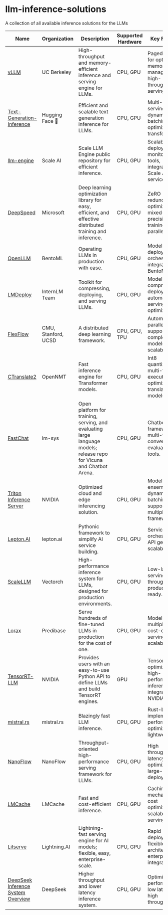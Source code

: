 # llm-inference-solutions
A collection of all available inference solutions for the LLMs

| Name | Organization | Description | Supported Hardware | Key Features | License |
|------|--------------|-------------|--------------------|--------------|---------|
| [vLLM](https://github.com/vllm-project/vllm) | UC Berkeley | High-throughput and memory-efficient inference and serving engine for LLMs. | CPU, GPU | PagedAttention for optimized memory management, high-throughput serving. | Apache 2.0 |
| [Text-Generation-Inference](https://github.com/huggingface/text-generation-inference) | Hugging Face 🤗 | Efficient and scalable text generation inference for LLMs. | CPU, GPU | Multi-model serving, dynamic batching, optimized for transformers. | Apache 2.0 |
| [llm-engine](https://github.com/scaleapi/llm-engine) | Scale AI | Scale LLM Engine public repository for efficient inference. | CPU, GPU | Scalable deployment, monitoring tools, integration with Scale AI services. | Apache 2.0 |
| [DeepSpeed](https://github.com/microsoft/DeepSpeed) | Microsoft | Deep learning optimization library for easy, efficient, and effective distributed training and inference. | CPU, GPU | ZeRO redundancy optimizer, mixed-precision training, model parallelism. | MIT |
| [OpenLLM](https://github.com/bentoml/OpenLLM) | BentoML | Operating LLMs in production with ease. | CPU, GPU | Model serving, deployment orchestration, integration with BentoML. | Apache 2.0 |
| [LMDeploy](https://github.com/InternLM/lmdeploy) | InternLM Team | Toolkit for compressing, deploying, and serving LLMs. | CPU, GPU | Model compression, deployment automation, serving optimization. | Apache 2.0 |
| [FlexFlow](https://github.com/flexflow/FlexFlow) | CMU, Stanford, UCSD | A distributed deep learning framework. | CPU, GPU, TPU | Automatic parallelization, support for complex models, scalability. | Apache 2.0 |
| [CTranslate2](https://github.com/OpenNMT/CTranslate2) | OpenNMT | Fast inference engine for Transformer models. | CPU, GPU | Int8 quantization, multi-threaded execution, optimized for translation models. | MIT |
| [FastChat](https://github.com/lm-sys/FastChat) | lm-sys | Open platform for training, serving, and evaluating large language models; release repo for Vicuna and Chatbot Arena. | CPU, GPU | Chatbot framework, multi-turn conversations, evaluation tools. | Apache 2.0 |
| [Triton Inference Server](https://github.com/triton-inference-server/server) | NVIDIA | Optimized cloud and edge inferencing solution. | CPU, GPU | Model ensemble, dynamic batching, support for multiple frameworks. | BSD-3-Clause |
| [Lepton.AI](https://github.com/leptonai/leptonai) | lepton.ai | Pythonic framework to simplify AI service building. | CPU, GPU | Service orchestration, API generation, scalability. | MIT |
| [ScaleLLM](https://github.com/vectorch-ai/ScaleLLM) | Vectorch | High-performance inference system for LLMs, designed for production environments. | CPU, GPU | Low-latency serving, high throughput, production-ready. | Apache 2.0 |
| [Lorax](https://predibase.com/blog/lorax-the-open-source-framework-for-serving-100s-of-fine-tuned-llms-in) | Predibase | Serve hundreds of fine-tuned LLMs in production for the cost of one. | CPU, GPU | Model multiplexing, cost-efficient serving, scalability. | Apache 2.0 |
| [TensorRT-LLM](https://github.com/NVIDIA/TensorRT-LLM) | NVIDIA | Provides users with an easy-to-use Python API to define LLMs and build TensorRT engines. | GPU | TensorRT optimization, high-performance inference, integration with NVIDIA GPUs. | Apache 2.0 |
| [mistral.rs](https://github.com/EricLBuehler/mistral.rs) | mistral.rs | Blazingly fast LLM inference. | CPU, GPU | Rust-based implementation, performance optimization, lightweight. | MIT |
| [NanoFlow](https://github.com/efeslab/Nanoflow) | NanoFlow | Throughput-oriented high-performance serving framework for LLMs. | CPU, GPU | High throughput, low latency, optimized for large-scale deployments. | Apache 2.0 |
| [LMCache](https://github.com/LMCache/LMCache) | LMCache | Fast and cost-efficient inference. | CPU, GPU | Caching mechanisms, cost optimization, scalable serving. | Apache 2.0 |
| [Litserve](https://github.com/Lightning-AI/LitServe) | Lightning.AI | Lightning-fast serving engine for AI models; flexible, easy, enterprise-scale. | CPU, GPU | Rapid deployment, flexible architecture, enterprise integration. | Apache 2.0 |
| [DeepSeek Inference System Overview](https://github.com/deepseek-ai/open-infra-index/blob/main/202502OpenSourceWeek/day_6_one_more_thing_deepseekV3R1_inference_system_overview.md) | DeepSeek | Higher throughput and lower latency inference system. | CPU, GPU | Optimized performance, low latency, high throughput. | Proprietary |




